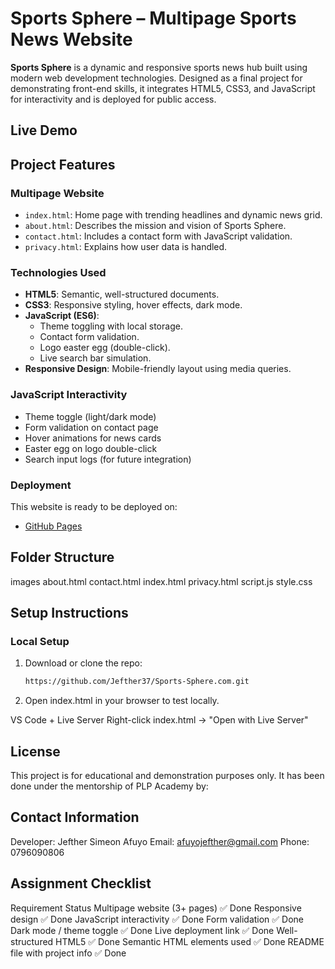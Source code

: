 # Sports Sphere – Multipage Sports News Website

**Sports Sphere** is a dynamic and responsive sports news hub built using modern web development technologies. Designed as a final project for demonstrating front-end skills, it integrates HTML5, CSS3, and JavaScript for interactivity and is deployed for public access.


## Live Demo



## Project Features

### Multipage Website
- `index.html`: Home page with trending headlines and dynamic news grid.
- `about.html`: Describes the mission and vision of Sports Sphere.
- `contact.html`: Includes a contact form with JavaScript validation.
- `privacy.html`: Explains how user data is handled.

### Technologies Used
- **HTML5**: Semantic, well-structured documents.
- **CSS3**: Responsive styling, hover effects, dark mode.
- **JavaScript (ES6)**:
  - Theme toggling with local storage.
  - Contact form validation.
  - Logo easter egg (double-click).
  - Live search bar simulation.
- **Responsive Design**: Mobile-friendly layout using media queries.

### JavaScript Interactivity
- Theme toggle (light/dark mode)
- Form validation on contact page
- Hover animations for news cards
- Easter egg on logo double-click
- Search input logs (for future integration)

### Deployment
This website is ready to be deployed on:

- [GitHub Pages](https://pages.github.com/)



## Folder Structure

images
about.html
contact.html
index.html
privacy.html
script.js
style.css

## Setup Instructions

### Local Setup
1. Download or clone the repo:
   ```bash
   https://github.com/Jefther37/Sports-Sphere.com.git

2. Open index.html in your browser to test locally.

VS Code + Live Server 
Right-click index.html → "Open with Live Server"


## License

This project is for educational and demonstration purposes only. It has been done under the mentorship of PLP Academy by: 

## Contact Information
Developer: Jefther Simeon Afuyo
Email: afuyojefther@gmail.com
Phone: 0796090806



## Assignment Checklist

Requirement	Status
Multipage website (3+ pages)	✅ Done
Responsive design	✅ Done
JavaScript interactivity	✅ Done
Form validation	✅ Done
Dark mode / theme toggle	✅ Done
Live deployment link	✅ Done
Well-structured HTML5	✅ Done
Semantic HTML elements used	✅ Done
README file with project info	✅ Done



